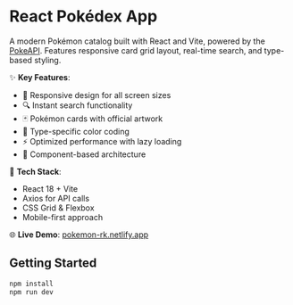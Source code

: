 # React Pokédex App

A modern Pokémon catalog built with React and Vite, powered by the [PokeAPI](https://pokeapi.co). Features responsive card grid layout, real-time search, and type-based styling. 

✨ **Key Features**:
- 🎨 Responsive design for all screen sizes
- 🔍 Instant search functionality
- 🃏 Pokémon cards with official artwork
- 🌈 Type-specific color coding
- ⚡ Optimized performance with lazy loading
- 🧩 Component-based architecture

🚀 **Tech Stack**:
- React 18 + Vite
- Axios for API calls
- CSS Grid & Flexbox
- Mobile-first approach

🌐 **Live Demo**: [pokemon-rk.netlify.app](https://pokemon-rk.netlify.app/)

## Getting Started
```bash
npm install
npm run dev
